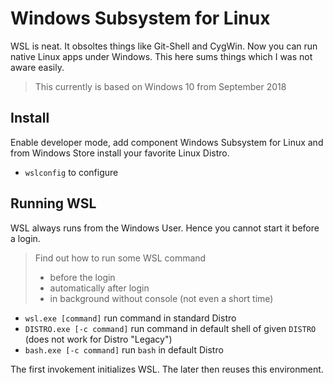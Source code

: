 # Windows Subsystem for Linux

WSL is neat.  It obsoltes things like Git-Shell and CygWin.  Now you can run native Linux apps under Windows.
This here sums things which I was not aware easily.

> This currently is based on Windows 10 from September 2018

## Install

Enable developer mode, add component Windows Subsystem for Linux and from Windows Store install your favorite Linux Distro.

- `wslconfig` to configure

## Running WSL

WSL always runs from the Windows User.  Hence you cannot start it before a login.

> Find out how to run some WSL command
> - before the login
> - automatically after login
> - in background without console (not even a short time)

- `wsl.exe [command]` run command in standard Distro
- `DISTRO.exe [-c command]` run command in default shell of given `DISTRO` (does not work for Distro "Legacy")
- `bash.exe [-c command]` run `bash` in default Distro

The first invokement initializes WSL.  The later then reuses this environment.
